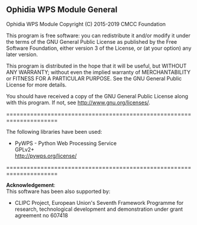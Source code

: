 Ophidia WPS Module General
--------------------------

Ophidia WPS Module
Copyright (C) 2015-2019 CMCC Foundation

This program is free software: you can redistribute it and/or modify
it under the terms of the GNU General Public License as published by
the Free Software Foundation, either version 3 of the License, or
(at your option) any later version.

This program is distributed in the hope that it will be useful,
but WITHOUT ANY WARRANTY; without even the implied warranty of
MERCHANTABILITY or FITNESS FOR A PARTICULAR PURPOSE.  See the
GNU General Public License for more details.

You should have received a copy of the GNU General Public License
along with this program.  If not, see <http://www.gnu.org/licenses/>.

=====================================================================

The following libraries have been used:

- PyWPS - Python Web Processing Service</br>
GPLv2+</br>
http://pywps.org/license/

=====================================================================

<b>Acknowledgement</b>:</br>
This software has been also supported by:

- CLIPC Project, European Union's Seventh Framework Programme for research, technological development and demonstration under grant agreement no 607418

